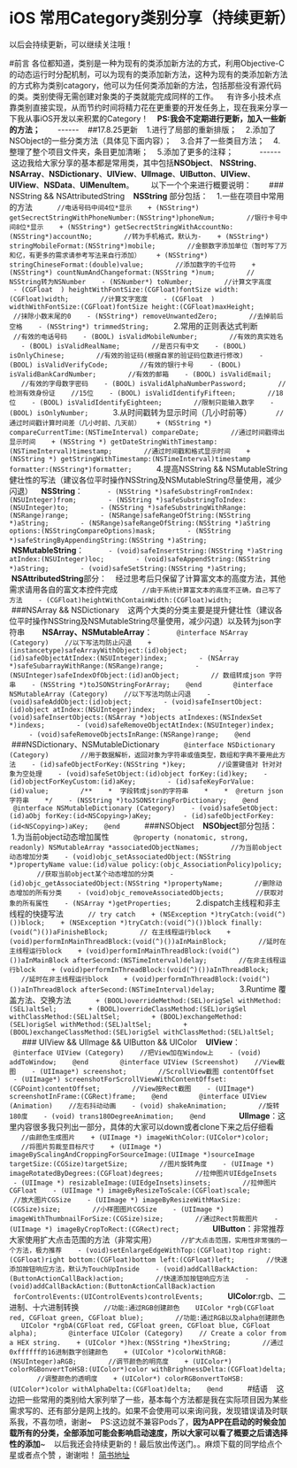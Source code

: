 # iOS 常用Category类别分享（持续更新）

以后会持续更新，可以继续关注哦！

#前言
各位都知道，类别是一种为现有的类添加新方法的方式，利用Objective-C的动态运行时分配机制，可以为现有的类添加新方法，这种为现有的类添加新方法的方式称为类别catagory，他可以为任何类添加新的方法，包括那些没有源代码的类。类别使得无需创建对象类的子类就能完成同样的工作。
   有许多小技术点靠类别直接实现，从而节约时间将精力花在更重要的开发任务上，现在我来分享一下我从事iOS开发以来积累的Category！
   **PS:我会不定期进行更新，加入一些新的方法；**
   
   ------
   ##17.8.25更新
   1.进行了局部的重新排版；
   2.添加了NSObject的一些分类方法（具体见下面内容）；
   3.合并了一些类目方法；
   4.整理了整个项目文件夹，条目更加清晰；
   5.添加了更多的注释；
   
   
   ------
   这边我给大家分享的基本都是常用类，其中包括**NSObject**、 **NSString**、 **NSArray**、**NSDictionary**、**UIView**、**UIImage**、**UIButton**、**UIView**、**UIView**、**NSData**、**UIMenuItem**。
   
   以下一个个来进行概要说明：
   
   ### NSString && NSAttributedString
   **NSString** 部分包括：
   1.一些在项目中常用的方法
   ```
   //电话号码中间4位*显示
   + (NSString*) getSecrectStringWithPhoneNumber:(NSString*)phoneNum;
   
   //银行卡号中间8位*显示
   + (NSString*) getSecrectStringWithAccountNo:(NSString*)accountNo;
   
   //转为手机格式，默认为-
   + (NSString*) stringMobileFormat:(NSString*)mobile;
   
   //金额数字添加单位（暂时写了万和亿，有更多的需求请参考写法来自行添加）
   + (NSString*) stringChineseFormat:(double)value;
   
   //添加数字的千位符
   + (NSString*) countNumAndChangeformat:(NSString *)num;
   
   // NSString转为NSNumber
   - (NSNumber*) toNumber;
   
   //计算文字高度
   - (CGFloat  ) heightWithFontSize:(CGFloat)fontSize width:(CGFloat)width;
   
   //计算文字宽度
   - (CGFloat  ) widthWithFontSize:(CGFloat)fontSize height:(CGFloat)maxHeight;
   
   //抹除小数末尾的0
   - (NSString*) removeUnwantedZero;
   
   //去掉前后空格
   - (NSString*) trimmedString;
   ```
   2.常用的正则表达式判断
   ```
   //有效的电话号码
   - (BOOL) isValidMobileNumber;
   
   //有效的真实姓名
   - (BOOL) isValidRealName;
   
   //是否只有中文
   - (BOOL) isOnlyChinese;
   
   //有效的验证码(根据自家的验证码位数进行修改)
   - (BOOL) isValidVerifyCode;
   
   //有效的银行卡号
   - (BOOL) isValidBankCardNumber;
   
   //有效的邮箱
   - (BOOL) isValidEmail;
   
   //有效的字母数字密码
   - (BOOL) isValidAlphaNumberPassword;
   
   //检测有效身份证
   //15位
   - (BOOL) isValidIdentifyFifteen;
   
   //18位
   - (BOOL) isValidIdentifyEighteen;
   
   //限制只能输入数字
   - (BOOL) isOnlyNumber;
   ```
   3.从时间戳转为显示时间（几小时前等）
   ```
   //通过时间戳计算时间差（几小时前、几天前）
   + (NSString *) compareCurrentTime:(NSTimeInterval) compareDate;
   
   //通过时间戳得出显示时间
   + (NSString *) getDateStringWithTimestamp:(NSTimeInterval)timestamp;
   
   //通过时间戳和格式显示时间
   + (NSString *) getStringWithTimestamp:(NSTimeInterval)timestamp formatter:(NSString*)formatter;
   ```
   4.提高NSString && NSMutableString 健壮性的写法（建议各位平时操作NSString及NSMutableString尽量使用，减少闪退）
   **NSString**：
   ```
   - (NSString *)safeSubstringFromIndex:(NSUInteger)from;
   
   - (NSString *)safeSubstringToIndex:(NSUInteger)to;
   
   - (NSString *)safeSubstringWithRange:(NSRange)range;
   
   - (NSRange)safeRangeOfString:(NSString *)aString;
   
   - (NSRange)safeRangeOfString:(NSString *)aString options:(NSStringCompareOptions)mask;
   
   - (NSString *)safeStringByAppendingString:(NSString *)aString;
   ```
   **NSMutableString**：
   ```
   - (void)safeInsertString:(NSString *)aString atIndex:(NSUInteger)loc;
   
   - (void)safeAppendString:(NSString *)aString;
   
   - (void)safeSetString:(NSString *)aString;
   ```
   **NSAttributedString**部分：
   经过思考后只保留了计算富文本的高度方法，其他需求请用各自的富文本控件完成
   ```
   //由于系统计算富文本的高度不正确，自己写了方法
   - (CGFloat)heightWithContainWidth:(CGFloat)width;
   ```
   
   ###NSArray && NSDictionary
   这两个大类的分类主要是提升健壮性（建议各位平时操作NSString及NSMutableString尽量使用，减少闪退）以及转为json字符串
   
   **NSArray、NSMutableArray**：
   ```
   @interface NSArray (Category)
   //以下写法均防止闪退
   + (instancetype)safeArrayWithObject:(id)object;
   
   - (id)safeObjectAtIndex:(NSUInteger)index;
   
   - (NSArray *)safeSubarrayWithRange:(NSRange)range;
   
   - (NSUInteger)safeIndexOfObject:(id)anObject;
   
   // 数组转成json 字符串
   - (NSString *)toJSONStringForArray;
   @end
   
   @interface NSMutableArray (Category)
   //以下写法均防止闪退
   - (void)safeAddObject:(id)object;
   
   - (void)safeInsertObject:(id)object atIndex:(NSUInteger)index;
   
   - (void)safeInsertObjects:(NSArray *)objects atIndexes:(NSIndexSet *)indexs;
   
   - (void)safeRemoveObjectAtIndex:(NSUInteger)index;
   
   - (void)safeRemoveObjectsInRange:(NSRange)range;
   @end
   ```
   
   ###NSDictionary、NSMutableDictionary
   ```
   @interface NSDictionary (Category)
   
   //用于数据解析，返回对象为字符串或值类型，数组和字典不要用此方法
   - (id)safeObjectForKey:(NSString *)key;
   
   //设置键值对 针对对象为空处理
   - (void)safeSetObject:(id)object forKey:(id)key;
   - (id)objectForKeyCustom:(id)aKey;
   
   - (id)safeKeyForValue:(id)value;
   
   /**
   *  字段转成json的字符串
   *
   *  @return json 字符串
   */
   - (NSString *)toJSONStringForDictionary;
   @end
   
   @interface NSMutableDictionary (Category)
   - (void)safeSetObject:(id)aObj forKey:(id<NSCopying>)aKey;
   
   - (id)safeObjectForKey:(id<NSCopying>)aKey;
   @end
   ```
   ###NSObject
   **NSObject**部分包括：
   1.为当前object动态增加属性
   ```
   @property (nonatomic, strong, readonly) NSMutableArray *associatedObjectNames;
   
   //为当前object动态增加分类
   - (void)objc_setAssociatedObject:(NSString *)propertyName value:(id)value policy:(objc_AssociationPolicy)policy;
   
   //获取当前object某个动态增加的分类
   - (id)objc_getAssociatedObject:(NSString *)propertyName;
   
   //删除动态增加的所有分类
   - (void)objc_removeAssociatedObjects;
   
   //获取对象的所有属性
   - (NSArray *)getProperties;
   ```
   2.dispatch主线程和非主线程的快捷写法
   ```
   // try catch
   + (NSException *)tryCatch:(void(^)())block;
   + (NSException *)tryCatch:(void(^)())block finally:(void(^)())aFinisheBlock;
   
   // 在主线程运行block
   + (void)performInMainThreadBlock:(void(^)())aInMainBlock;
   
   //延时在主线程运行block
   + (void)performInMainThreadBlock:(void(^)())aInMainBlock afterSecond:(NSTimeInterval)delay;
   
   //在非主线程运行block
   + (void)performInThreadBlock:(void(^)())aInThreadBlock;
   
   //延时在非主线程运行block
   + (void)performInThreadBlock:(void(^)())aInThreadBlock afterSecond:(NSTimeInterval)delay;
   ```
   3.Runtime 覆盖方法、交换方法
   ```
   + (BOOL)overrideMethod:(SEL)origSel withMethod:(SEL)altSel;
   
   + (BOOL)overrideClassMethod:(SEL)origSel withClassMethod:(SEL)altSel;
   
   + (BOOL)exchangeMethod:(SEL)origSel withMethod:(SEL)altSel;
   
   + (BOOL)exchangeClassMethod:(SEL)origSel withClassMethod:(SEL)altSel;
   ```
   ### UIView && UIImage && UIButton && UIColor
   **UIView**：
   ```
   @interface UIView (Category)
   //把View加在Window上
   - (void) addToWindow;
   @end
   
   @interface UIView (Screenshot)
   //View截图
   - (UIImage*) screenshot;
   
   //ScrollView截图 contentOffset
   - (UIImage*) screenshotForScrollViewWithContentOffset:(CGPoint)contentOffset;
   
   //View按Rect截图
   - (UIImage*) screenshotInFrame:(CGRect)frame;
   @end
   
   @interface UIView (Animation)
   //左右抖动动画
   - (void) shakeAnimation;
   
   //旋转180度
   - (void) trans180DegreeAnimation;
   @end
   ```
   
   **UIImage**：这里内容很多我只列出一部分，具体的大家可以down或者clone下来之后仔细看
   ```
   //由颜色生成图片
   + (UIImage *) imageWithColor:(UIColor*)color;
   
   //将图片剪裁至目标尺寸
   + (UIImage *) imageByScalingAndCroppingForSourceImage:(UIImage *)sourceImage targetSize:(CGSize)targetSize;
   
   //图片旋转角度
   - (UIImage *) imageRotatedByDegrees:(CGFloat)degrees;
   
   //拉伸图片UIEdgeInsets
   - (UIImage *) resizableImage:(UIEdgeInsets)insets;
   
   //拉伸图片CGFloat
   - (UIImage *) imageByResizeToScale:(CGFloat)scale;
   
   //放大图片CGSize
   - (UIImage *) imageByResizeWithMaxSize:(CGSize)size;
   
   //小样图图片CGSize
   - (UIImage *) imageWithThumbnailForSize:(CGSize)size;
   
   //通过Rect剪裁图片
   - (UIImage *) imageByCropToRect:(CGRect)rect;
   ```
   
   **UIButton**：非常推荐大家使用扩大点击范围的方法（非常实用）
   ```
   //扩大点击范围，实用性非常强的一个方法，极力推荐
   - (void)setEnlargeEdgeWithTop:(CGFloat)top right:(CGFloat)right bottom:(CGFloat)bottom left:(CGFloat)left;
   
   //快速添加按钮响应方法，默认为TouchUpInside
   - (void)addCallBackAction:(ButtonActionCallBack)action;
   
   //快速添加按钮响应方法
   - (void)addCallBackAction:(ButtonActionCallBack)action
   forControlEvents:(UIControlEvents)controlEvents;
   ```
   **UIColor**:rgb、二进制、十六进制转换
   ```
   //功能:通过RGB创建颜色
   UIColor *rgb(CGFloat red, CGFloat green, CGFloat blue);
   
   //功能:通过RGB以及alpha创建颜色
   UIColor *rgbA(CGFloat red, CGFloat green, CGFloat blue, CGFloat alpha);
   
   @interface UIColor (Category)
   // Create a color from a HEX string.
   + (UIColor *)hex:(NSString *)hexString;
   
   //通过0xffffff的16进制数字创建颜色
   + (UIColor *)colorWithRGB:(NSUInteger)aRGB;
   
   //调节颜色的明亮度
   + (UIColor*) colorRGBonvertToHSB:(UIColor*)color withBrighnessDelta:(CGFloat)delta;
   
   //调整颜色的透明度
   + (UIColor*) colorRGBonvertToHSB:(UIColor*)color withAlphaDelta:(CGFloat)delta;
   @end
   ```
   #结语
   这边把一些常用的类别给大家列举了一些，基本每个方法都是我在实际项目因为某些需求写的、还有部分是网上找的。如果不会使用可以来询问我，发现错误请及时联系我，不喜勿喷，谢谢~
   PS:这边就不兼容Pods了，**因为APP在启动的时候会加载所有的分类，全部添加可能会影响启动速度，所以大家可以看了概要之后请选择性的添加**~
   以后我还会持续更新的！最后放出传送门。。麻烦下载的同学给点个星或者点个赞 ，谢谢啦！
[简书地址](http://www.jianshu.com/p/68ba104b9061)
